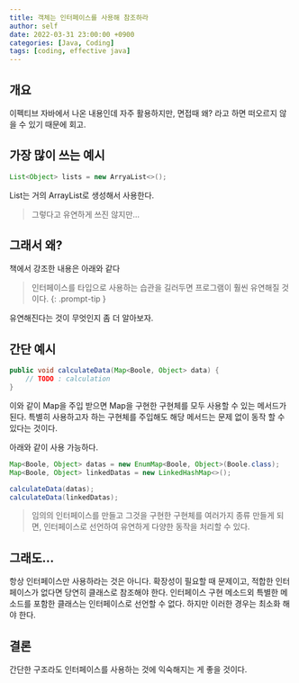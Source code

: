 ```yaml
---
title: 객체는 인터페이스를 사용해 참조하라
author: self
date: 2022-03-31 23:00:00 +0900
categories: [Java, Coding]
tags: [coding, effective java]
---
```


## 개요
이펙티브 자바에서 나온 내용인데 자주 활용하지만, 면접때 왜? 라고 하면 떠오르지 않을 수 있기 때문에 회고.

## 가장 많이 쓰는 예시
```java
List<Object> lists = new ArryaList<>();
```
List는 거의 ArrayList로 생성해서 사용한다.
> 그렇다고 유연하게 쓰진 않지만...

## 그래서 왜?
책에서 강조한 내용은 아래와 같다
> 인터페이스를 타입으로 사용하는 습관을 길러두면 프로그램이 훨씬 유연해질 것이다.
{: .prompt-tip }

유연해진다는 것이 무엇인지 좀 더 알아보자.

## 간단 예시
```java
public void calculateData(Map<Boole, Object> data) {
    // TODO : calculation
}
```
이와 같이 Map을 주입 받으면 Map을 구현한 구현체를 모두 사용할 수 있는 메서드가 된다.
특별히 사용하고자 하는 구현체를 주입해도 해당 메서드는 문제 없이 동작 할 수 있다는 것이다.

아래와 같이 사용 가능하다.
```java
Map<Boole, Object> datas = new EnumMap<Boole, Object>(Boole.class);
Map<Boole, Object> linkedDatas = new LinkedHashMap<>();

calculateData(datas);
calculateData(linkedDatas);
```

> 임의의 인터페이스를 만들고 그것을 구현한 구현체를 여러가지 종류 만들게 되면, 인터페이스로 선언하여 유연하게 다양한 동작을 처리할 수 있다.

## 그래도...
항상 인터페이스만 사용하라는 것은 아니다.
확장성이 필요할 때 문제이고, 적합한 인터페이스가 없다면 당연히 클래스로 참조해야 한다.
인터페이스 구현 메소드외 특별한 메소드를 포함한 클래스는 인터페이스로 선언할 수 없다.
하지만 이러한 경우는 최소화 해야 한다.

## 결론
간단한 구조라도 인터페이스를 사용하는 것에 익숙해지는 게 좋을 것이다.

